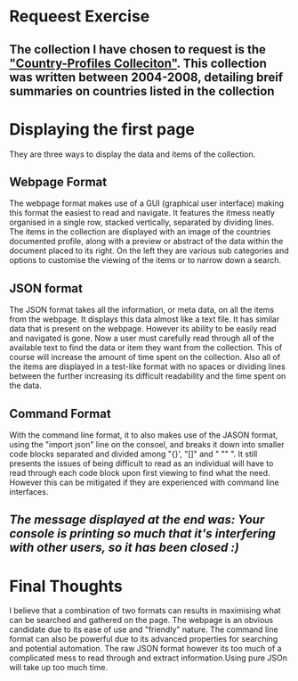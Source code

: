 # Requeest Exercise
The collection I have chosen to request is the ["Country-Profiles Colleciton"](https://www.loc.gov/collections/country-profiles/).
This collection was written between 2004-2008, detailing breif summaries on countries listed in the collection
---
# Displaying the first page
They are three ways to display the data and items of the collection.
## Webpage Format
The webpage format makes use of a GUI (graphical user interface) making this format the easiest to read and navigate. It features the itmess neatly organised in a single row, stacked vertically, separated by dividing lines. The items in the collection are displayed with an image of the countries documented profile, along with a preview or abstract of the data within the document placed to its right. On the left they are various sub categories and options to customise the viewing of the items or to narrow down a search.
## JSON format 
The JSON format takes all the information, or meta data, on all the items from the webpage. It displays this data almost like a text file. It has similar data that is present on the webpage. However its ability to be easily read and navigated is gone. Now a user must carefully read through all of the available text to find the data or item they want from the collection. This of course will increase the amount of time spent on the collection. Also all of the items are displayed in a test-like format with no spaces or dividing lines between the further increasing its difficult readability and the time spent on the data.
## Command Format
With the command line format, it to also makes use of the JASON format, using the "import json" line on the consoel, and breaks it down into smaller code blocks separated and divided among "{}', "[]" and " "" ". It still presents the issues of being difficult to read as an individual will have to read through each code block upon first viewing to find what the need. However this can be mitigated if they are experienced with command line interfaces. 

*The message displayed at the end was:
Your console is printing so much that it's interfering with other users, so it has been closed :)*
---
# Final Thoughts
I believe that a combination of two formats can results in maximising what can be searched and gathered on the page. The webpage is an obvious candidate due to its ease of use and "friendly" nature. The command line format can also be powerful due to its advanced properties for searching and potential automation. The raw JSON format however its too much of a complicated mess to read through and extract information.Using pure JSOn will take up too much time.
